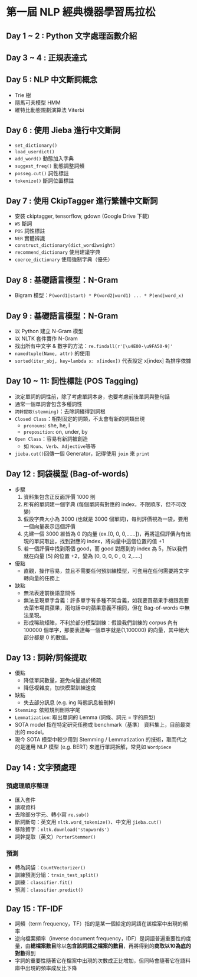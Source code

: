 # 第一屆 NLP 經典機器學習馬拉松

## Day 1 ~ 2 : Python 文字處理函數介紹

## Day 3 ~ 4 : 正規表達式

## Day 5 : NLP 中文斷詞概念
* Trie 樹
* 隱馬可夫模型 HMM
* 維特比動態規劃演算法 Viterbi

## Day 6 : 使用 Jieba 進行中文斷詞
* `set_dictionary()`
* `load_userdict()`
* `add_word()` 動態加入字典
* `suggest_freq()` 動態調整詞頻
* `posseg.cut()` 詞性標註
* `tokenize()` 斷詞位置標註

## Day 7 : 使用 CkipTagger 進行繁體中文斷詞
* 安裝 ckiptagger, tensorflow, gdown (Google Drive 下載)
* `WS` 斷詞
* `POS` 詞性標註
* `NER` 實體辨識
* `construct_dictionary(dict_word2weight)`
* `recommend_dictionary` 使用建議字典
* `coerce_dictionary` 使用強制字典（優先）

## Day 8 : 基礎語言模型：N-Gram
* Bigram 模型：`P(word1|start) * P(word2|word1) ... * P(end|word_x)`
    
## Day 9 : 基礎語言模型：N-Gram
* 以 Python 建立 N-Gram 模型
* 以 NLTK 套件實作 N-Gram
* 找出所有中文字 & 數字的方法：`re.findall(r'[\u4E00-\u9FA50-9]'`
* `namedtuple(Name, attr)` 的使用
* `sorted(iter_obj, key=lambda x: x[index])` 代表設定 x[index] 為排序依據

## Day 10 ~ 11: 詞性標註 (POS Tagging)
* 決定單詞的詞性前，除了考慮單詞本身，也要考慮前後單詞與整句話
* 通常一個單詞會包含多種詞性
* `詞幹提取(stemming)`：去除詞綴得到詞根
* `Closed Class`：相對固定的詞類，不太會有新的詞類出現
    * `pronouns`: she, he, I
    * `preposition`: on, under, by
* `Open Class`：容易有新詞被創造
    * 如 `Noun`、`Verb`、`Adjective`等等
* `jieba.cut()`回傳一個 Generator，記得使用 `join` 來 `print`

## Day 12 : 詞袋模型 (Bag-of-words)
* 步驟
    1. 資料集包含正反面評價 1000 則
    2. 所有的單詞建一個字典 (每個單詞有對應的 index，不限順序，但不可改變)
    3. 假設字典大小為 3000 (也就是 3000 個單詞)，每則評價視為一袋，要用一個向量表示這個評價
    5. 先建一個 3000 維皆為 0 的向量 (ex.[0, 0, 0,......])，再將這個評價內有出現的單詞取出，找到對應的 index，將向量中這個位置的值 +1
    6. 若一個評價中找到兩個 good，而 good 對應到的 index 為 5，所以我們就在向量 [5] 的位置 +2，變為 [0, 0, 0, 0 , 0, 2,.....]
* 優點
    * 直觀，操作容易，並且不需要任何預訓練模型，可套用在任何需要將文字轉向量的任務上
* 缺點
    * 無法表達前後語意關係
    * 無法呈現單字含義：許多單字有多種不同含義，如我要買蘋果手機跟我要去菜市場買蘋果，兩句話中的蘋果意義不相同，但在 Bag-of-words 中無法呈現。
    * 形成稀疏矩陣，不利於部分模型訓練：假設我們訓練的 corpus 內有 100000 個單字，那要表達每一個單字就是(1,100000) 的向量，其中絕大部分都是 0 的數值。



## Day 13 : 詞幹/詞條提取
* 優點
    * 降低單詞數量，避免向量過於稀疏
    * 降低複雜度，加快模型訓練速度
* 缺點
    * 失去部分訊息 (e.g. ing 時態訊息被刪掉)
* `Stemming`: 依照規則刪除字尾
* `Lemmatization`: 取出單詞的 Lemma (詞條、詞元 = 字的原型)
* SOTA model 指在特定研究任務或 benchmark（基準） 資料集上，目前最突出的 model。
* 現今 SOTA 模型中較少用到 Stemming / Lemmatization 的技術，取而代之的是運用 NLP 模型 (e.g. BERT) 來進行單詞拆解，常見如 `Wordpiece`

## Day 14 : 文字預處理
### 預處理順序整理
* 匯入套件
* 讀取資料
* 去除部分字元、轉小寫 `re.sub()`
* 斷詞斷句：英文用 `nltk.word_tokenize()`、中文用 `jieba.cut()`
* 移除贅字：`nltk.download('stopwords')`
* 詞幹提取（英文）`PorterStemmer()`

### 預測
* 轉為詞袋：`CountVectorizer()`
* 訓練預測分組：`train_test_split()`
* 訓練：`classifier.fit()`
* 預測：`classifier.predict()`

## Day 15 : TF-IDF
* 詞頻（term frequency，TF）指的是某一個給定的詞語在該檔案中出現的頻率
* 逆向檔案頻率（inverse document frequency，IDF）是詞語普遍重要性的度量，由**總檔案數目**除以**包含該詞語之檔案的數目**，再將得到的**商取以10為底的對數**得到
* 字詞的重要性隨著它在檔案中出現的次數成正比增加，但同時會隨著它在語料庫中出現的頻率成反比下降
